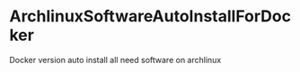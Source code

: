 # ArchlinuxSoftwareAutoInstallForDocker
Docker version auto install all need software on archlinux 
